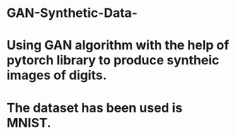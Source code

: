 # GAN-Synthetic-Data-
# Using GAN algorithm with the help of pytorch library to produce syntheic images of digits.
# The dataset has been used is MNIST.
